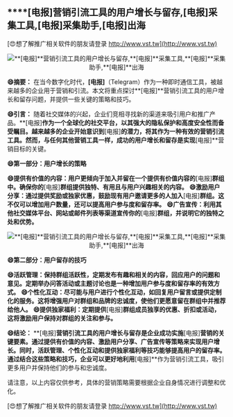 ## ****[电报]**营销引流工具的用户增长与留存,**[电报]**采集工具,**[电报]**采集助手,**[电报]**出海**

[😍想了解推广相关软件的朋友请登录 http://www.vst.tw](http://www.vst.tw)

 <center><img src="https://vst.tw/MP4/tuiguang/png/8.png" alt="**[电报]**营销引流工具的用户增长与留存,**[电报]**采集工具,**[电报]**采集助手,**[电报]**出海"></center>

**😄摘要：**
在当今数字化时代，**[电报]**（Telegram）作为一种即时通信工具，被越来越多的企业用于营销和引流。本文将重点探讨**[电报]**营销引流工具的用户增长和留存问题，并提供一些关键的策略和技巧。

**😄引言：**
随着社交媒体的兴起，企业们竞相寻找新的渠道来吸引用户和推广产品。**[电报]**作为一个全球化的社交平台，以其强大的隐私保护和高度安全性而备受瞩目。越来越多的企业开始意识到**[电报]**的潜力，将其作为一种有效的营销引流工具。然而，与任何其他营销工具一样，成功的用户增长和留存是实现**[电报]**营销目标的关键。

**😄第一部分：用户增长的策略**

**😄提供有价值的内容：用户更倾向于加入并留在一个提供有价值内容的**[电报]**群组中。确保你的**[电报]**群组提供独特、有用且与用户兴趣相关的内容。**
**😄激励用户分享：通过提供奖励或独家优惠，鼓励现有用户邀请更多的人加入**[电报]**群组。这不仅可以增加用户数量，还可以提高用户参与度和留存率。**
**😄广告宣传：利用其他社交媒体平台、网站或邮件列表等渠道宣传你的**[电报]**群组，并说明它的独特之处和优势。**

 <center><img src="https://vst.tw/MP4/tuiguang/png/8.png" alt="**[电报]**营销引流工具的用户增长与留存,**[电报]**采集工具,**[电报]**采集助手,**[电报]**出海"></center>

**😄第二部分：用户留存的技巧**

**😄活跃管理：保持群组活跃性，定期发布有趣和相关的内容，回应用户的问题和意见。定期举办问答活动或主题讨论也是一种增加用户参与度和留存率的有效方式。**
**😄个性化互动：尽可能与用户进行个性化互动，如回复用户留言或提供定制化的服务。这将增强用户对群组和品牌的忠诚度，使他们更愿意留在群组中并推荐给他人。**
**😄提供独家福利：定期提供**[电报]**群组成员独享的优惠、折扣或活动，这将激励用户保持对群组的关注和参与。**

**😄结论：**
**[电报]**营销引流工具的用户增长与留存是企业成功实施**[电报]**营销的关键要素。通过提供有价值的内容、激励用户分享、广告宣传等策略来实现用户增长。同时，活跃管理、个性化互动和提供独家福利等技巧能够提高用户的留存率。通过结合这些策略和技巧，企业可以更好地利用**[电报]**作为营销引流工具，吸引更多用户并保持他们的参与和忠诚度。

请注意，以上内容仅供参考，具体的营销策略需要根据企业自身情况进行调整和优化。

[😍想了解推广相关软件的朋友请登录 http://www.vst.tw](http://www.vst.tw)



